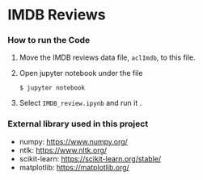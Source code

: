 # IMDB Reviews

### How to run the Code

1. Move the IMDB reviews data file, `aclImdb`, to this file.

2. Open jupyter notebook under the file

   ```
   $ jupyter notebook
   ```

3. Select  `IMDB_review.ipynb` and run it .



### External library used in this project

- numpy:  <https://www.numpy.org/>
- ntlk: <https://www.nltk.org/>
- scikit-learn: <https://scikit-learn.org/stable/>
- matplotlib: <https://matplotlib.org/>